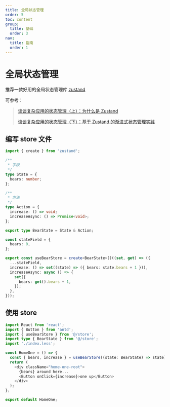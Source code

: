 ```yaml
---
title: 全局状态管理
order: 5
toc: content
group:
  title: 基础
  order: 3
nav:
  title: 指南
  order: 1
---
```


# 全局状态管理

推荐一款好用的全局状态管理库 [zustand](https://docs.pmnd.rs/zustand/getting-started/introduction)

可参考：

> [谈谈复杂应用的状态管理（上）：为什么是 Zustand](https://juejin.cn/post/7177216308843380797)
>
> [谈谈复杂应用的状态管理（下）：基于 Zustand 的渐进式状态管理实践](https://juejin.cn/post/7182462103297458236)

## 编写 store 文件

```ts | pure
import { create } from 'zustand';

/**
 * 字段
 */
type State = {
  bears: number;
};

/**
 * 方法
 */
type Action = {
  increase: () => void;
  increaseAsync: () => Promise<void>;
};

export type BearState = State & Action;

const stateField = {
  bears: 0,
};

export const useBearStore = create<BearState>()((set, get) => ({
  ...stateField,
  increase: () => set((state) => ({ bears: state.bears + 1 })),
  increaseAsync: async () => {
    set({
      bears: get().bears + 1,
    });
  },
}));
```

## 使用 store

```ts | pure
import React from 'react';
import { Button } from 'antd';
import { useBearStore } from '@/store';
import type { BearState } from '@/store';
import './index.less';

const HomeOne = () => {
  const { bears, increase } = useBearStore((state: BearState) => state);
  return (
    <div className="home-one-root">
      {bears} around here...
      <Button onClick={increase}>one up</Button>
    </div>
  );
};

export default HomeOne;
```
